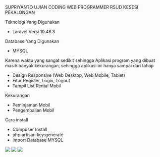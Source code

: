 SUPRIYANTO UJIAN CODING WEB PROGRAMMER RSUD KESESI PEKALONGAN

Teknologi Yang Digunakan
- Laravel Versi 10.48.3

Database Yang Digunakan
- MYSQL

Karena waktu yang sangat sedikit sehingga Aplikasi program yang dibuat masih banyak kekurangan, sehingga aplikasi ini hanya sampai dari tahap
 
- Design Responsive (Web Desktop, Web Mobile, Tablet)
- Fitur Register, Login, Logout
- Tampil List Rental Mobil

Kekurangan 
- Peminjaman Mobil
- Pengembalian Mobil

Cara install
- Composer Install
- php artisan key:generate
- Import Database MYSQL

<img src="https://i.postimg.cc/hGs2ymBg/screencapture-localhost-8000-login-2024-03-20-17-22-28.png">
<img src="https://i.postimg.cc/Kv5x59HH/screencapture-localhost-8000-register-2024-03-20-17-22-48.png">
<img src="https://i.postimg.cc/3NtYC18G/screencapture-localhost-8000-dashboard-2024-03-20-17-23-18.png">
